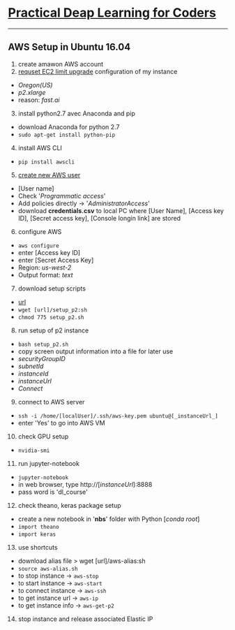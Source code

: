 # [Practical Deap Learning for Coders](http://course.fast.ai/)
---
## AWS Setup in Ubuntu 16.04
1. create amawon AWS account
2. [requset EC2 limit upgrade](https://aws.amazon.com/contact-us/ec2-request)
configuration of my instance
 * _Oregon(US)_
 * _p2.xlarge_
 * reason: _fast.ai_
3. install python2.7 avec Anaconda and pip
 * download Anaconda for python 2.7
 * `sudo apt-get install python-pip`
4. install AWS CLI
 * `pip install awscli`
5. [create new AWS user](https://console.aws.amazon.com/iam/home?region=eu-west-1#/users$new?step=details)
 * [User name]
 * Check '_Programmatic access_'
 * Add policies directly -> '_AdministratorAccess_'
 * download **credentials.csv** to local PC where [User Name], [Access key ID], [Secret access key], [Console longin link] are stored
6. configure AWS
 * `aws configure`
 * enter [Access key ID]
 * enter [Secret Access Key]
 * Region: _us-west-2_
 * Output format: _text_
7. download setup scripts
 * [url](http://files.fast.ai/files/)
 * `wget [url]/setup_p2:sh`
 * `chmod 775 setup_p2.sh`
8. run setup of p2 instance
 * `bash setup_p2.sh`
 * copy screen output information into a file for later use
  * _securityGroupID_
  * _subnetId_
  * _instanceId_
  * _instanceUrl_
  * _Connect_
9.  connect to AWS server
 * `ssh -i /home/[localUser]/.ssh/aws-key.pem ubuntu@[_instanceUrl_]`
 * enter 'Yes' to go into AWS VM
10. check GPU setup
 * `nvidia-smi`
11. run jupyter-notebook
 * `jupyter-notebook`
 * in web browser, type http://[_instanceUrl_]:8888
 * pass word is 'dl_course'
12. check theano, keras package setup 
 * create a new notebook in '**nbs**' folder with Python [_conda root_]
 * `import theano`
 * `import keras`
13. use shortcuts
 * download alias file > wget [url]/aws-alias:sh
 * `source aws-alias.sh`
 * to stop instance -> `aws-stop`
 * to start instance -> `aws-start`
 * to connect instance -> `aws-ssh`
 * to get instance url -> `aws-ip`
 * to get instance info -> `aws-get-p2`
 14. stop instance and release associated Elastic IP
 
